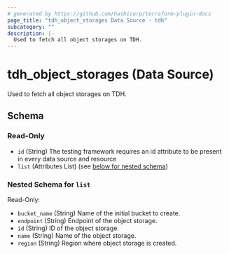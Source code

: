```yaml
---
# generated by https://github.com/hashicorp/terraform-plugin-docs
page_title: "tdh_object_storages Data Source - tdh"
subcategory: ""
description: |-
  Used to fetch all object storages on TDH.
---
```


# tdh_object_storages (Data Source)

Used to fetch all object storages on TDH.



<!-- schema generated by tfplugindocs -->
## Schema

### Read-Only

- `id` (String) The testing framework requires an id attribute to be present in every data source and resource
- `list` (Attributes List) (see [below for nested schema](#nestedatt--list))

<a id="nestedatt--list"></a>
### Nested Schema for `list`

Read-Only:

- `bucket_name` (String) Name of the initial bucket to create.
- `endpoint` (String) Endpoint of the object storage.
- `id` (String) ID of the object storage.
- `name` (String) Name of the object storage.
- `region` (String) Region where object storage is created.


